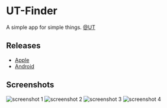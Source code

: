 # UT-Finder

A simple app for simple things. [@UT](https://www.utexas.edu/)

## Releases
- [Apple](https://itunes.apple.com/us/app/ut-finder/id1436096236)
- [Android](https://play.google.com/store/apps/details?id=io.sshh.utfinder)

## Screenshots

![screenshot 1](https://lh3.googleusercontent.com/aH0FbFlXeTisPrn8775COR02ABnrD3Y5rE4xfc77Rr1IjuJJXSi4hv02Vzpc6XO1Sng=w210-h400-rw) ![screenshot 2](https://lh3.googleusercontent.com/qqiCGOW6xL1UNVnUCUjNoIh6zoaGLZrQXFIiYYwpHl2I5V9BySN9CYH6GduDbLaRTgE=w210-h400-rw) ![screenshot 3](https://lh3.googleusercontent.com/df_3-uPG5ymqhSPyCIhoPCVWIouF8frT459V5vL54jXokdBUd-ChVbVzs18T2biCeBM=w210-h400-rw) ![screenshot 4](https://lh3.googleusercontent.com/o2D3RboJ-NWqsrKgCOZsVLA8CDVnF-gOmXFbtKBBA_-spe3OBygV8IoILsS5Mbxejfg=w210-h400-rw)
